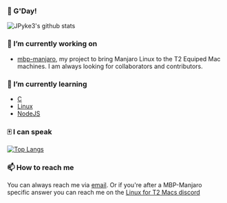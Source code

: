 ### 👋 G'Day!
![JPyke3's github stats](https://github-readme-stats.vercel.app/api?username=JPyke3&show_icons=true&theme=gruvbox)

### 🔭 I’m currently working on
- [mbp-manjaro](https://github.com/JPyke3/mbp-manjaro), my project to bring Manjaro Linux to the T2 Equiped Mac machines. I am always looking for collaborators and contributors.

### 🌱 I’m currently learning
 - [C](https://github.com/topics/c)
 - [Linux](https://github.com/torvalds/linux)
 - [NodeJS](https://github.com/topics/nodejs)
 
### 🀄️ I can speak
[![Top Langs](https://github-readme-stats.vercel.app/api/top-langs/?username=JPyke3&theme=gruvbox&layout=compact&langs_count=10)](https://github.com/anuraghazra/github-readme-stats)

### 📫 How to reach me
You can always reach me via [email](MAILTO:pyke.jacob1@gmail.com). Or if you're after a MBP-Manjaro specific answer you can reach me on the [Linux for T2 Macs discord](https://discord.gg/RhXH5KHB9z)
